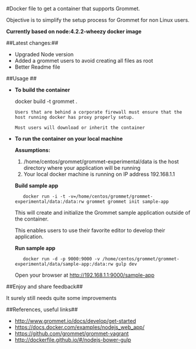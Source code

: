 #Docker file to get a container that supports Grommet.

Objective is to simplify the setup process for Grommet for non Linux users.



**Currently based on node:4.2.2-wheezy docker image**

##Latest changes:##

* Upgraded Node version
* Added a grommet users to avoid creating all files as root
* Better Readme file

##Usage ##
- **To build the container**

    docker build -t grommet .
    
    
      Users that are behind a corporate firewall must ensure that the host running docker has proxy properly setup.
      
      Most users will download or inherit the container


- **To run the container on your local machine**

	**Assumptions:** 

    1. /home/centos/grommet/grommet-experimental/data is the host directory where your application will be running
    2. Your local docker machine is running on IP address 192.168.1.1 
       
		
    **Build sample app**
     
         docker run -i -t -v=/home/centos/grommet/grommet-experimental/data:/data:rw grommet grommet init sample-app
         
    This will create and initialize the Grommet sample application outside of the container.
    
    This enables users to use their favorite editor to develop their application.
    
          
    **Run sample app** 
     
         docker run -d -p 9000:9000 -v /home/centos/grommet/grommet-experimental/data/sample-app:/data:rw gulp dev
          
     Open your browser at http://192.168.1.1:9000/sample-app
    

##Enjoy and share feedback## 

It surely still needs quite some improvements
    
    
    
##References, useful links##

- http://www.grommet.io/docs/develop/get-started
- https://docs.docker.com/examples/nodejs_web_app/
- https://github.com/grommet/grommet-vagrant
- http://dockerfile.github.io/#/nodejs-bower-gulp
